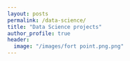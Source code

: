 ```yaml
---
layout: posts
permalink: /data-science/
title: "Data Science projects"
author_profile: true
header:
  image: "/images/fort point.png.png"
---
```



